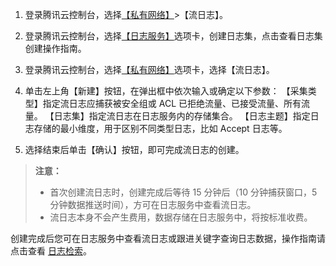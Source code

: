 1. 登录腾讯云控制台，选择[【私有网络】](https://console.cloud.tencent.com/vpc)>【流日志】。

2. 登录腾讯云控制台，选择[【日志服务】](https://console.cloud.tencent.com/cls/logset)选项卡，创建日志集，点击查看日志集创建操作指南。

3. 登录腾讯云控制台，选择[【私有网络】](https://console.cloud.tencent.com/vpc)选项卡，选择【流日志】。

4. 单击左上角【新建】按钮，在弹出框中依次输入或确定以下参数：
【采集类型】指定流日志应捕获被安全组或 ACL 已拒绝流量、已接受流量、所有流量。
【日志集】指定流日志在日志服务内的存储集合。
【日志主题】指定日志存储的最小维度，用于区别不同类型日志，比如 Accept 日志等。

5. 选择结束后单击【确认】按钮，即可完成流日志的创建。

>**注意：**
>- 首次创建流日志时，创建完成后等待 15 分钟后（10 分钟捕获窗口，5 分钟数据推送时间），方可在日志服务中查看流日志。
>- 流日志本身不会产生费用，数据存储在日志服务中，将按标准收费。

创建完成后您可在日志服务中查看流日志或跟进关键字查询日志数据，操作指南请点击查看 [日志检索](https://cloud.tencent.com/document/product/614/12504)。
